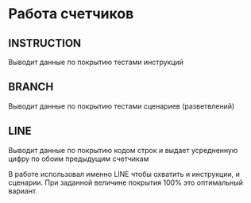 # Работа счетчиков
## INSTRUCTION
Выводит данные по покрытию тестами инструкций
## BRANCH
Выводит данные по покрытию тестами сценариев (разветвлений)
## LINE
Выводит данные по покрытию кодом строк и выдает усредненную цифру по обоим предыдущим счетчикам

В работе использовал именно LINE чтобы охватить и инструкции, и сценарии. При заданной величине покрытия 100% это оптимальный вариант.
